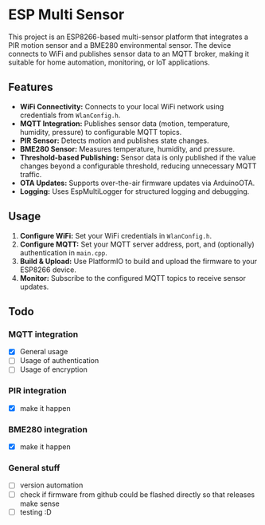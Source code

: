 # ESP Multi Sensor

This project is an ESP8266-based multi-sensor platform that integrates a PIR motion sensor and a BME280 environmental sensor. The device connects to WiFi and publishes sensor data to an MQTT broker, making it suitable for home automation, monitoring, or IoT applications.

## Features

- **WiFi Connectivity:** Connects to your local WiFi network using credentials from `WlanConfig.h`.
- **MQTT Integration:** Publishes sensor data (motion, temperature, humidity, pressure) to configurable MQTT topics.
- **PIR Sensor:** Detects motion and publishes state changes.
- **BME280 Sensor:** Measures temperature, humidity, and pressure.
- **Threshold-based Publishing:** Sensor data is only published if the value changes beyond a configurable threshold, reducing unnecessary MQTT traffic.
- **OTA Updates:** Supports over-the-air firmware updates via ArduinoOTA.
- **Logging:** Uses EspMultiLogger for structured logging and debugging.

## Usage

1. **Configure WiFi:** Set your WiFi credentials in `WlanConfig.h`.
2. **Configure MQTT:** Set your MQTT server address, port, and (optionally) authentication in `main.cpp`.
3. **Build & Upload:** Use PlatformIO to build and upload the firmware to your ESP8266 device.
4. **Monitor:** Subscribe to the configured MQTT topics to receive sensor updates.

## Todo

### MQTT integration

- [x] General usage
- [ ] Usage of authentication
- [ ] Usage of encryption

### PIR integration

- [x] make it happen

### BME280 integration

- [x] make it happen

### General stuff

- [ ] version automation
- [ ] check if firmware from github could be flashed directly so that releases make sense
- [ ] testing :D
